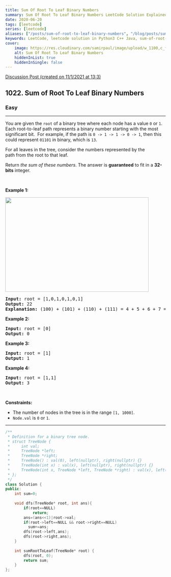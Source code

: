 ```yaml
---
title: Sum Of Root To Leaf Binary Numbers
summary: Sum Of Root To Leaf Binary Numbers LeetCode Solution Explained
date: 2020-06-20
tags: [leetcode]
series: [leetcode]
aliases: ["/posts/sum-of-root-to-leaf-binary-numbers", "/blog/posts/sum-of-root-to-leaf-binary-numbers", "/sum-of-root-to-leaf-binary-numbers"]
keywords: LeetCode, leetcode solution in Python3 C++ Java, sum-of-root-to-leaf-binary-numbers solution
cover:
    image: https://res.cloudinary.com/samirpaul/image/upload/w_1100,c_fit,co_rgb:FFFFFF,l_text:Arial_70_bold:Sum Of Root To Leaf Binary Numbers/problem-solving.webp
    alt: Sum Of Root To Leaf Binary Numbers
    hiddenInList: true
    hiddenInSingle: false
---
```



[Discussion Post (created on 11/1/2021 at 13:3)](https://leetcode.com/problems/sum-of-root-to-leaf-binary-numbers/discuss/1060412/Recursive-or-C%2B%2B)  
<h2>1022. Sum of Root To Leaf Binary Numbers</h2><h3>Easy</h3><hr><div><p>You are given the <code>root</code> of a binary tree where each node has a value <code>0</code>&nbsp;or <code>1</code>.&nbsp; Each root-to-leaf path represents a binary number starting with the most significant bit.&nbsp; For example, if the path is <code>0 -&gt; 1 -&gt; 1 -&gt; 0 -&gt; 1</code>, then this could represent <code>01101</code> in binary, which is <code>13</code>.</p>

<p>For all leaves in the tree, consider the numbers represented by the path&nbsp;from the root to that leaf.</p>

<p>Return <em>the sum of these numbers</em>. The answer is <strong>guaranteed</strong> to fit in a <strong>32-bits</strong> integer.</p>

<p>&nbsp;</p>
<p><strong>Example 1:</strong></p>
<img alt="" src="https://assets.leetcode.com/uploads/2019/04/04/sum-of-root-to-leaf-binary-numbers.png" style="width: 450px; height: 296px;">
<pre><strong>Input:</strong> root = [1,0,1,0,1,0,1]
<strong>Output:</strong> 22
<strong>Explanation: </strong>(100) + (101) + (110) + (111) = 4 + 5 + 6 + 7 = 22
</pre>

<p><strong>Example 2:</strong></p>

<pre><strong>Input:</strong> root = [0]
<strong>Output:</strong> 0
</pre>

<p><strong>Example 3:</strong></p>

<pre><strong>Input:</strong> root = [1]
<strong>Output:</strong> 1
</pre>

<p><strong>Example 4:</strong></p>

<pre><strong>Input:</strong> root = [1,1]
<strong>Output:</strong> 3
</pre>

<p>&nbsp;</p>
<p><strong>Constraints:</strong></p>

<ul>
	<li>The number of nodes in the tree is in the range <code>[1, 1000]</code>.</li>
	<li><code>Node.val</code> is <code>0</code> or <code>1</code>.</li>
</ul>
</div>

---




```cpp
/**
 * Definition for a binary tree node.
 * struct TreeNode {
 *     int val;
 *     TreeNode *left;
 *     TreeNode *right;
 *     TreeNode() : val(0), left(nullptr), right(nullptr) {}
 *     TreeNode(int x) : val(x), left(nullptr), right(nullptr) {}
 *     TreeNode(int x, TreeNode *left, TreeNode *right) : val(x), left(left), right(right) {}
 * };
 */
class Solution {
public:
    int sum=0;
    
    void dfs(TreeNode* root, int ans){
        if(root==NULL)
            return;
        ans=(ans<<1)|root->val;
        if(root->left==NULL && root->right==NULL)
          sum+=ans;
        dfs(root->left,ans);
        dfs(root->right,ans);
    }
    
    int sumRootToLeaf(TreeNode* root) {
        dfs(root, 0);
        return sum;
    }
};
```

